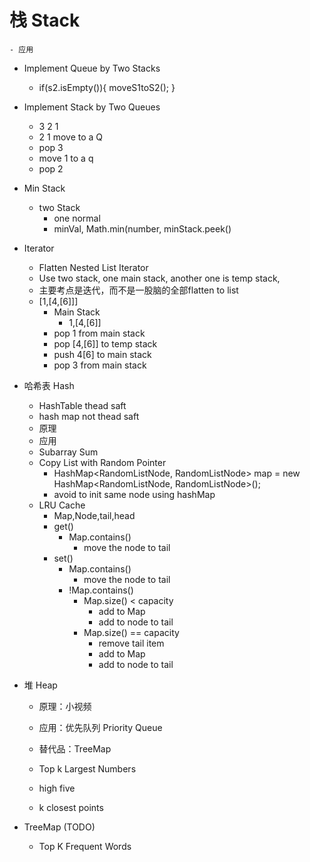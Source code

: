 # 栈 Stack
    - 应用

- Implement Queue by Two Stacks
    - if(s2.isEmpty()){
             moveS1toS2();
        }

- Implement Stack by Two Queues
    - 3 2 1 
    - 2 1 move to a Q
    - pop 3
    - move 1 to a q
    - pop 2

- Min Stack
    - two Stack 
        - one normal 
        - minVal, Math.min(number, minStack.peek()


- Iterator   
    - Flatten Nested List Iterator
    - Use two stack, one main stack, another one is temp stack, 
    - 主要考点是迭代，而不是一股脑的全部flatten to list
    - [1,[4,[6]]]
        - Main Stack
            - 1,[4,[6]]
        - pop 1 from main stack
        - pop [4,[6]] to temp stack
        - push 4[6] to main stack
        - pop 3 from main stack

- 哈希表 Hash
    - HashTable thead saft
    - hash map not thead saft
    - 原理
    - 应用
    - Subarray Sum
    - Copy List with Random Pointer
        - HashMap<RandomListNode, RandomListNode> map = new HashMap<RandomListNode, RandomListNode>();
        - avoid to init same node using hashMap
    - LRU Cache
        - Map,Node,tail,head
        - get()
            - Map.contains()
                - move the node to tail
        - set()
            - Map.contains()
                - move the node to tail
            - !Map.contains()
                - Map.size() < capacity
                    - add to Map
                    - add to node to tail
                - Map.size() == capacity
                    - remove tail item
                    - add to Map
                    - add to node to tail

- 堆 Heap
    - 原理：小视频
    - 应用：优先队列 Priority Queue
    - 替代品：TreeMap

    - Top k Largest Numbers
    - high five
    - k closest points

- TreeMap  (TODO)
    - Top K Frequent Words



